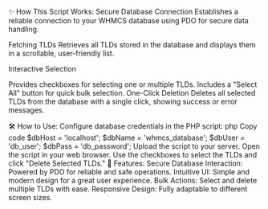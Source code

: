 ✨ How This Script Works:
Secure Database Connection
Establishes a reliable connection to your WHMCS database using PDO for secure data handling.

Fetching TLDs
Retrieves all TLDs stored in the database and displays them in a scrollable, user-friendly list.

Interactive Selection

Provides checkboxes for selecting one or multiple TLDs.
Includes a "Select All" button for quick bulk selection.
One-Click Deletion
Deletes all selected TLDs from the database with a single click, showing success or error messages.

🛠 How to Use:
Configure database credentials in the PHP script:
php
Copy code
$dbHost = 'localhost';
$dbName = 'whmcs_database';
$dbUser = 'db_user';
$dbPass = 'db_password';
Upload the script to your server.
Open the script in your web browser.
Use the checkboxes to select the TLDs and click "Delete Selected TLDs."
🚀 Features:
Secure Database Interaction: Powered by PDO for reliable and safe operations.
Intuitive UI: Simple and modern design for a great user experience.
Bulk Actions: Select and delete multiple TLDs with ease.
Responsive Design: Fully adaptable to different screen sizes.
